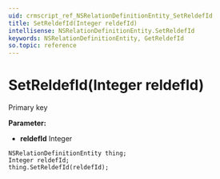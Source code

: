 ```yaml
---
uid: crmscript_ref_NSRelationDefinitionEntity_SetReldefId
title: SetReldefId(Integer reldefId)
intellisense: NSRelationDefinitionEntity.SetReldefId
keywords: NSRelationDefinitionEntity, GetReldefId
so.topic: reference
---
```


# SetReldefId(Integer reldefId)

Primary key

**Parameter:** 
* **reldefId** Integer

```crmscript
NSRelationDefinitionEntity thing;
Integer reldefId;
thing.SetReldefId(reldefId);
```

